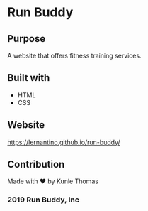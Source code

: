 # Run Buddy

## Purpose
A website that offers fitness training services.

## Built with 
* HTML
* CSS

## Website 
https://lernantino.github.io/run-buddy/

## Contribution
Made with &#10084;&#65039; by Kunle Thomas 

### 2019 Run Buddy, Inc
